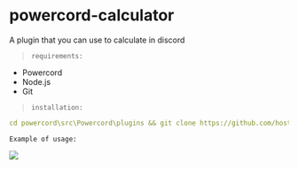 # powercord-calculator
A plugin that you can use to calculate in discord

> `requirements:`
- Powercord
- Node.js
- Git

> `installation:`
```yml
cd powercord\src\Powercord\plugins && git clone https://github.com/hostdavies-12425/powercord-calculator && cd powercord-calculator && npm i
```

`Example of usage:`

![](https://i.imgur.com/oR1i1lb.gif)
